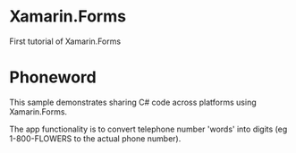 # Xamarin.Forms
First tutorial of Xamarin.Forms


Phoneword
=========

This sample demonstrates sharing C# code across platforms using Xamarin.Forms.

The app functionality is to convert telephone number 'words' into digits (eg 1-800-FLOWERS to the actual phone number).
